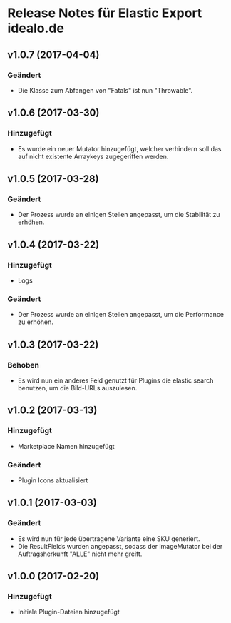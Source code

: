 # Release Notes für Elastic Export idealo.de

## v1.0.7 (2017-04-04)

### Geändert
- Die Klasse zum Abfangen von "Fatals" ist nun "Throwable".

## v1.0.6 (2017-03-30)

### Hinzugefügt
- Es wurde ein neuer Mutator hinzugefügt, welcher verhindern soll das auf nicht existente Arraykeys zugegeriffen werden.

## v1.0.5 (2017-03-28)

### Geändert
- Der Prozess wurde an einigen Stellen angepasst, um die Stabilität zu erhöhen.

## v1.0.4 (2017-03-22)

### Hinzugefügt
- Logs

### Geändert
- Der Prozess wurde an einigen Stellen angepasst, um die Performance zu erhöhen.

## v1.0.3 (2017-03-22)

### Behoben
- Es wird nun ein anderes Feld genutzt für Plugins die elastic search benutzen, um die Bild-URLs auszulesen.

## v1.0.2 (2017-03-13)

### Hinzugefügt
- Marketplace Namen hinzugefügt

### Geändert
- Plugin Icons aktualisiert

## v1.0.1 (2017-03-03)

### Geändert
- Es wird nun für jede übertragene Variante eine SKU generiert.
- Die ResultFields wurden angepasst, sodass der imageMutator bei der Auftragsherkunft "ALLE" nicht mehr greift.

## v1.0.0 (2017-02-20)

### Hinzugefügt
- Initiale Plugin-Dateien hinzugefügt